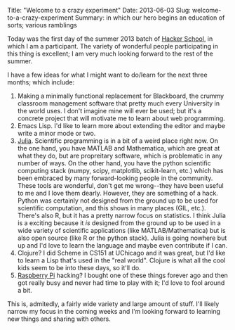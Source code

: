 Title: "Welcome to a crazy experiment"
Date: 2013-06-03
Slug: welcome-to-a-crazy-experiment
Summary: in which our hero begins an education of sorts; various ramblings

Today was the first day of the summer 2013 batch of [Hacker School](http://www.hackerschool.com), in which I am a participant. The variety of wonderful people participating in this thing is excellent; I am very much looking forward to the rest of the summer.

I have a few ideas for what I might want to do/learn for the next three months; which include:

1. Making a minimally functional replacement for Blackboard, the crummy classroom management software that pretty much every University in the world uses. I don't imagine mine will ever be used; but it's a concrete project that will motivate me to learn about web programming.
2. Emacs Lisp. I'd like to learn more about extending the editor and maybe write a minor mode or two.
3. [Julia](http://julia-lang.org). Scientific programming is in a bit of a weird place right now. On the one hand, you have MATLAB and Mathematica, which are great at what they do, but are propreitary software, which is problematic in any number of ways. On the other hand, you have the python scientific computing stack (numpy, scipy, matplotlib, scikit-learn, etc.) which has been embraced by many forward-looking people in the community. These tools are wonderful, don't get me wrong--they have been useful to me and I love them dearly. However, they are something of a hack. Python was certainly not designed from the ground up to be used for scientific computation, and this shows in many places (GIL, etc.). There's also R, but it has a pretty narrow focus on statistics. I think Julia is a exciting because it *is* designed from the ground up to be used in a wide variety of scientific applications (like MATLAB/Mathematica) but is also open source (like R or the python stack). Julia is going nowhere but up and I'd love to learn the language and maybe even contribute if I can.
4. Clojure? I did Scheme in CS151 at UChicago and it was great, but I'd like to learn a Lisp that's used in the "real world". Clojure is what all the cool kids seem to be into these days, so it'll do.
5. [Raspberry Pi](http://www.raspberrypi.org/) hacking? I bought one of these things forever ago and then got really busy and never had time to play with it; I'd love to fool around a bit.

This is, admitedly, a fairly wide variety and large amount of stuff. I'll likely narrow my focus in the coming weeks and I'm looking forward to learning new things and sharing with others.
